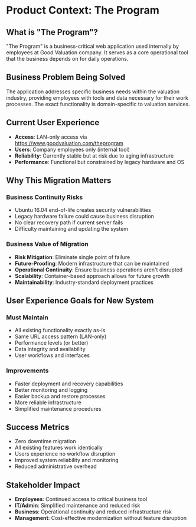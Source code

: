 # Product Context: The Program

## What is "The Program"?
"The Program" is a business-critical web application used internally by employees at Good Valuation company. It serves as a core operational tool that the business depends on for daily operations.

## Business Problem Being Solved
The application addresses specific business needs within the valuation industry, providing employees with tools and data necessary for their work processes. The exact functionality is domain-specific to valuation services.

## Current User Experience
- **Access**: LAN-only access via https://www.goodvaluation.com/theprogram
- **Users**: Company employees only (internal tool)
- **Reliability**: Currently stable but at risk due to aging infrastructure
- **Performance**: Functional but constrained by legacy hardware and OS

## Why This Migration Matters
### Business Continuity Risks
- Ubuntu 16.04 end-of-life creates security vulnerabilities
- Legacy hardware failure could cause business disruption
- No clear recovery path if current server fails
- Difficulty maintaining and updating the system

### Business Value of Migration
- **Risk Mitigation**: Eliminate single point of failure
- **Future-Proofing**: Modern infrastructure that can be maintained
- **Operational Continuity**: Ensure business operations aren't disrupted
- **Scalability**: Container-based approach allows for future growth
- **Maintainability**: Industry-standard deployment practices

## User Experience Goals for New System
### Must Maintain
- All existing functionality exactly as-is
- Same URL access pattern (LAN-only)
- Performance levels (or better)
- Data integrity and availability
- User workflows and interfaces

### Improvements
- Faster deployment and recovery capabilities
- Better monitoring and logging
- Easier backup and restore processes
- More reliable infrastructure
- Simplified maintenance procedures

## Success Metrics
- Zero downtime migration
- All existing features work identically
- Users experience no workflow disruption
- Improved system reliability and monitoring
- Reduced administrative overhead

## Stakeholder Impact
- **Employees**: Continued access to critical business tool
- **IT/Admin**: Simplified maintenance and reduced risk
- **Business**: Operational continuity and reduced infrastructure risk
- **Management**: Cost-effective modernization without feature disruption
